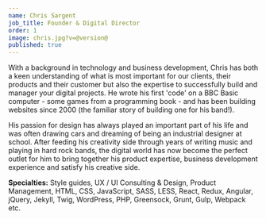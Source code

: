 ```yaml
---
name: Chris Sargent
job_title: Founder & Digital Director
order: 1
image: chris.jpg?v=@version@
published: true
---
```


With a background in technology and business development, Chris has both a keen understanding of what is most important for our clients, their products and their customer but also the expertise to successfully build and manager your digital projects. He wrote his first 'code' on a BBC Basic computer - some games from a programming book - and has been building websites since 2000 (the familiar story of building one for his band!).

His passion for design has always played an important part of his life and was often drawing cars and dreaming of being an industrial designer at school. After feeding his creativity side through years of writing music and playing in hard rock bands, the digital world has now become the perfect outlet for him to bring together his product expertise, business development experience and satisfy his creative side.

**Specialties:** Style guides, UX / UI Consulting & Design, Product Management, HTML, CSS, JavaScript, SASS, LESS, React, Redux, Angular, jQuery, Jekyll, Twig, WordPress, PHP, Greensock, Grunt, Gulp, Webpack etc.
